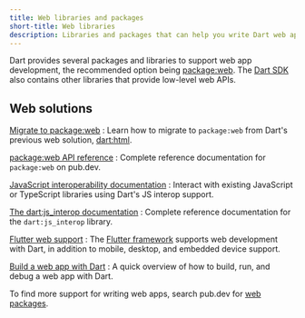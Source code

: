 ```yaml
---
title: Web libraries and packages
short-title: Web libraries
description: Libraries and packages that can help you write Dart web apps.
---
```


Dart provides several packages and libraries to support
web app development, the recommended option being [package:web][].
The [Dart SDK][] also contains other libraries that provide low-level web APIs.

## Web solutions

[Migrate to package:web][migrate]
: Learn how to migrate to `package:web`
  from Dart's previous web solution, [dart:html][].

[package:web API reference][package:web]
: Complete reference documentation for `package:web` on pub.dev.

[JavaScript interoperability documentation](/interop/js-interop)
: Interact with existing JavaScript or TypeScript libraries
  using Dart's JS interop support.

[The dart:js_interop documentation][js_interop]
: Complete reference documentation for the `dart:js_interop` library.

[Flutter web support][flutter-web]
: The [Flutter framework][flutter] supports web development with Dart,
  in addition to mobile, desktop, and embedded device support.

[Build a web app with Dart](/web/get-started)
: A quick overview of how to build, run, and debug a web app with Dart.

To find more support for writing web apps, 
search pub.dev for [web packages][].

[package:web]: {{site.pub-pkg}}/web
[Dart SDK]: {{site.dart-api}}/{{site.sdkInfo.channel}}
[migrate]: /interop/js-interop/package-web
[js_interop]: {{site.dart-api}}/{{site.sdkInfo.channel}}/dart-js_interop/dart-js_interop-library.html
[flutter-web]: {{site.flutter-docs}}/platform-integration/web
[flutter]: {{site.flutter}}
[web packages]: {{site.pub}}/web
[dart:html]: /libraries/dart-html